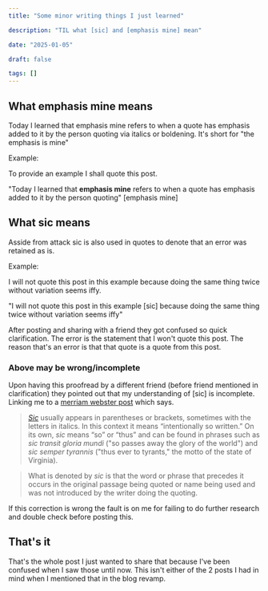 ```yaml
---
title: "Some minor writing things I just learned"

description: "TIL what [sic] and [emphasis mine] mean"

date: "2025-01-05"

draft: false

tags: []
---
```


## What emphasis mine means

Today I learned that emphasis mine refers to when a quote has emphasis added to it by the person quoting via italics or boldening. It's short for "the emphasis is mine"

Example:

To provide an example I shall quote this post.

"Today I learned that **emphasis mine** refers to when a quote has emphasis added to it by the person quoting" \[emphasis mine\]

## What sic means

Asside from attack sic is also used in quotes to denote that an error was retained as is.

Example:

I will not quote this post in this example because doing the same thing twice without variation seems iffy.

"I will not quote this post in this example \[sic\] because doing the same thing twice without variation seems iffy"

After posting and sharing with a friend they got confused so quick clarification. The error is the statement that I won't quote this post. The reason that's an error is that that quote is a quote from this post.

### Above may be wrong/incomplete

Upon having this proofread by a different friend (before friend mentioned in clarification) they pointed out that my understanding of \[sic\] is incomplete. Linking me to a [merriam webster post](https://www.merriam-webster.com/wordplay/sic-meaning-usage-editorial-citation) which says.

> [*Sic*](https://www.merriam-webster.com/dictionary/sic) usually appears in parentheses or brackets, sometimes with the letters in italics. In this context it means “intentionally so written.” On its own, *sic* means “so” or “thus” and can be found in phrases such as *sic transit gloria mundi* ("so passes away the glory of the world") and *sic semper tyrannis* ("thus ever to tyrants," the motto of the state of Virginia).


> What is denoted by *sic* is that the word or phrase that precedes it occurs in the original passage being quoted or name being used and was not introduced by the writer doing the quoting.

If this correction is wrong the fault is on me for failing to do further research and double check before posting this.

## That's it

That's the whole post I just wanted to share that because I've been confused when I saw those until now. This isn't either of the 2 posts I had in mind when I mentioned that in the blog revamp.
